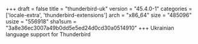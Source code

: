 +++
draft = false
title = "thunderbird-uk"
version = "45.4.0-1"
categories = ['locale-extra', 'thunderbird-extensions']
arch = "x86_64"
size = "485096"
usize = "556918"
sha1sum = "3a8e36ec3007a49b0dd5e5ed24d0cd30a0514910"
+++
Ukrainian language support for Thunderbird